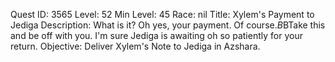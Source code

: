 Quest ID: 3565
Level: 52
Min Level: 45
Race: nil
Title: Xylem's Payment to Jediga
Description: What is it? Oh yes, your payment. Of course.$B$BTake this and be off with you. I'm sure Jediga is awaiting oh so patiently for your return.
Objective: Deliver Xylem's Note to Jediga in Azshara.
